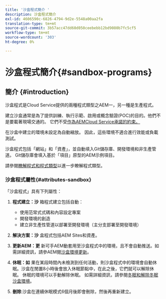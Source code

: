 ```yaml
---
title: '沙盒程式簡介 '
description: 沙盒程式簡介
exl-id: 4606590c-6826-4794-9d2e-5548a00aa2fa
translation-type: tm+mt
source-git-commit: 3b57acc47dd60d050ceebebb12bd9080b7fc5cf5
workflow-type: tm+mt
source-wordcount: '303'
ht-degree: 0%

---
```


# 沙盒程式簡介{#sandbox-programs}

## 簡介 {#introduction}

沙盒程式是Cloud Service提供的兩種程式類型之AEM一，另一種是生產程式。

建立沙盒通常是為了提供訓練、執行示範、啟用或概念驗證(POC)的目的。他們不是要載著現場交通的。 它們不受[作為AEMCloud Service承諾的約束。](https://www.adobe.com/legal/service-commitments.html)

在沙盒中建立的環境未設定為自動縮放。 因此，這些環境不適合進行效能或負載測試。

沙盒程式包括「網站」和「資產」，並自動填入Git儲存庫、開發環境和非生產管道。  Git儲存庫會填入基於「項目」原型的AEM示例項目。

請參閱[瞭解程式和程式類型](/help/onboarding/getting-access-to-aem-in-cloud/understand-program-types.md)以進一步瞭解程式類型。

### 沙盒程式屬性{#attributes-sandbox}

「沙盒程式」具有下列屬性：

1. **程式建立：沙** 箱程式建立包括自動：
   * 使用范常式式碼和內容設定專案
   * 開發環境的創造
   * 建立非生產性管道以部署至開發環境（主分支部署至開發環境）

1. **解決方案：沙** 盒程式包括AEM Sites和資產。

1. **更新AEM：更** 新可手AEM動套用至沙盒程式中的環境，且不會自動推送。如需詳細資訊，請參AEM閱[沙盒環境更新](/help/onboarding/getting-access-to-aem-in-cloud/hibernating-de-hibernating-sandbox-environments.md#aem-updates-sandbox)。

1. **休眠：如** 果在某段時間內未檢測到任何活動，則沙盒程式中的環境會自動休眠。沙盒在閒置8小時後會放入休眠節點中，在此之後，它們就可以解除休眠。 休眠的環境可以手動解除休眠。
如需詳細資訊，請參閱[冬眠和解除冬眠沙盒環境](/help/onboarding/getting-access-to-aem-in-cloud/hibernating-de-hibernating-sandbox-environments.md)。

1. **刪除**:沙盒在連續休眠模式6個月後即會刪除，然後再重新建立。
